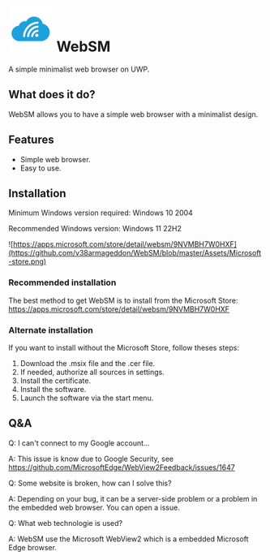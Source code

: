 # ![WebSM logo](Assets/WebSM.png) WebSM
A simple minimalist web browser on UWP.

## What does it do?
WebSM allows you to have a simple web browser with a minimalist design.

## Features
- Simple web browser.
- Easy to use.

## Installation
Minimum Windows version required: Windows 10 2004

Recommended Windows version: Windows 11 22H2

![https://apps.microsoft.com/store/detail/websm/9NVMBH7W0HXF](https://github.com/v38armageddon/WebSM/blob/master/Assets/Microsoft-store.png)

### Recommended installation
The best method to get WebSM is to install from the Microsoft Store: https://apps.microsoft.com/store/detail/websm/9NVMBH7W0HXF

### Alternate installation
If you want to install without the Microsoft Store, follow theses steps:

1. Download the .msix file and the .cer file.
2. If needed, authorize all sources in settings.
3. Install the certificate.
3. Install the software.
4. Launch the software via the start menu.

## Q&A
Q: I can't connect to my Google account...

A: This issue is know due to Google Security, see https://github.com/MicrosoftEdge/WebView2Feedback/issues/1647

Q: Some website is broken, how can I solve this?

A: Depending on your bug, it can be a server-side problem or a problem in the embedded web browser. You can open a issue.

Q: What web technologie is used?

A: WebSM use the Microsoft WebView2 which is a embedded Microsoft Edge browser.
